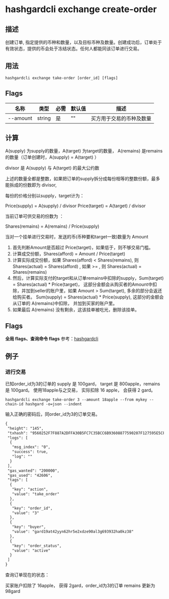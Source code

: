 # hashgardcli exchange create-order

## 描述

创建订单, 指定提供的币种和数量，以及目标币种及数量。创建成功后，订单处于有效状态，提供的币会处于冻结状态。任何人都能同该订单进行交易。

## 用法

```
hashgardcli exchange take-order [order_id] [flags]
```

## Flags

| 名称       | 类型                  | 必需          | 默认值            | 描述         |
| --------------- | -------------- | ------------------ | --------------------- | --------------- |
| --amount     | string | 是 | "" | 买方用于交易的币种及数量                                                                                    |                                                       |

## 计算

A(supply) 为supply的数量，A(target) 为target的数量， A(remains) 是remains的数量（订单创建时，A(supply) = A(target) ）

divisor 是 A(supply) 与 A(target) 的最大公约数

上述的数量全都是整数，如果把订单的supply拆分成每份相等的整数份额，最多能拆成的份数即为 divisor,

每份的价格分别以supply，target计为：

Price(supply) = A(supply) / divisor
Price(target) = A(target) / divisor

当前订单可供交易的份数为 ：

Shares(remains) = A(remains) / Price(supply)


当对一个挂单进行交易时，发送的币(币种要和target一致)数量为 Amount

1. 首先判断Amount是否超过 Price(target)，如果低于，则不够交易门槛。
2. 计算成交份额，Shares(afford) = Amount / Price(target)
3. 计算实际成交份额，如果 Shares(afford) < Shares(remains), 则 Shares(actual) = Shares(afford) , 如果 >= , 则 Shares(actual) = Shares(remains)
4. 然后，计算实际支付的target和从订单remains中扣除的supply，Sum(target) = Shares(actual) * Price(target)，
这部分金额会从购买者的Amount中扣除，并加到seller的账户里，如果 Amount > Sum(target), 多余的部分会返还给购买者。
Sum(supply) = Shares(actual) * Price(supply), 这部分的金额会从订单的 A(remains)中扣除， 并加到买家的账户里。
5. 如果最后 A(remains) 没有剩余，这该挂单被吃光，删除该挂单。


## Flags

 **全局 flags、查询命令 flags** 参考：[hashgardcli](../README.md)

## 例子

### 进行交易

已知order_id为3的订单的 supply 是 100gard， target 是 800apple，remains 是 100gard。
使用18apple与之交易， 实际扣除 16 apple， 会获得 2 gard。

```shell
hashgardcli exchange take-order 3 --amount 18apple --from mykey --chain-id hashgard -o=json --indent
```

输入正确的密码后，同order_id为3的订单交易。

```txt
{
 "height": "145",
 "txhash": "9560252F7F887A2DFFA30B5FC7C35BCC6B93608877590207F127595E5CFE7897",
 "logs": [
  {
   "msg_index": "0",
   "success": true,
   "log": ""
  }
 ],
 "gas_wanted": "200000",
 "gas_used": "42606",
 "tags": [
  {
   "key": "action",
   "value": "take_order"
  },
  {
   "key": "order_id",
   "value": "3"
  },
  {
   "key": "buyer",
   "value": "gard19at42yyn62hr5e2xdze90al3g693932ha0kz38"
  },
  {
   "key": "order_status",
   "value": "active"
  }
 ]
}
```

查询订单现在的状态：

买家账户扣除了 16apple， 获得 2gard，order_id为3的订单 remains 更新为 98gard
